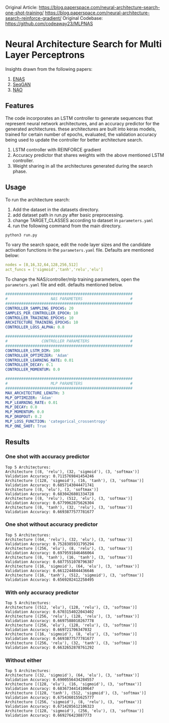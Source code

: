 Original Article: https://blog.paperspace.com/neural-architecture-search-one-shot-training/
                  https://blog.paperspace.com/neural-architecture-search-reinforce-gradient/
Original Codebase: https://github.com/codeaway23/MLPNAS

# Neural Architecture Search for Multi Layer Perceptrons 

Insights drawn from the following papers:

1. [ENAS](https://proceedings.mlr.press/v80/pham18a.html)
2. [SeqGAN](https://www.aaai.org/Conferences/AAAI/2017/PreliminaryPapers/12-Yu-L-14344.pdf) 
3. [NAO](https://proceedings.neurips.cc/paper/2018/file/933670f1ac8ba969f32989c312faba75-Paper.pdf)


## Features

The code incorporates an LSTM controller to generate sequences that represent neural network architectures, and an accuracy predictor for the generated architectures. these architectures are built into keras models, trained for certain number of epochs, evaluated, the validation accuracy being used to update the controller for better architecture search. 

1. LSTM controller with REINFORCE gradient
2. Accuracy predictor that shares weights with the above mentioned LSTM controller.
3. Weight sharing in all the architectures generated during the search phase.


## Usage

To run the architecture search:
1. Add the dataset in the datasets directory.
2. add dataset path in run.py after basic preprocessing.
3. change TARGET_CLASSES according to dataset in ```parameters.yaml``` 
3. run the following command from the main directory.

```bash
python3 run.py
```

To vary the search space, edit the node layer sizes and the candidate activation functions in the  ```parameters.yaml``` file. Defaults are mentioned below:

```yaml
nodes = [8,16,32,64,128,256,512]
act_funcs = ['sigmoid','tanh','relu','elu']
```

To change the NAS/controller/mlp training parameters, open the ```parameters.yaml``` file and edit. defaults mentioned below.

```yaml
########################################################
#                   NAS PARAMETERS                     #
########################################################
CONTROLLER_SAMPLING_EPOCHS: 20
SAMPLES_PER_CONTROLLER_EPOCH: 10
CONTROLLER_TRAINING_EPOCHS: 10
ARCHITECTURE_TRAINING_EPOCHS: 10
CONTROLLER_LOSS_ALPHA: 0.8

########################################################
#               CONTROLLER PARAMETERS                  #
########################################################
CONTROLLER_LSTM_DIM: 100
CONTROLLER_OPTIMIZER: 'Adam'
CONTROLLER_LEARNING_RATE: 0.01
CONTROLLER_DECAY: 0.1
CONTROLLER_MOMENTUM: 0.0

########################################################
#                   MLP PARAMETERS                     #
########################################################
MAX_ARCHITECTURE_LENGTH: 3
MLP_OPTIMIZER: 'Adam'
MLP_LEARNING_RATE: 0.01
MLP_DECAY: 0.0
MLP_MOMENTUM: 0.0
MLP_DROPOUT: 0.2
MLP_LOSS_FUNCTION: 'categorical_crossentropy'
MLP_ONE_SHOT: True
```

## Results

### One shot with accuracy predictor
```
Top 5 Architectures:
Architecture [(8, 'relu'), (32, 'sigmoid'), (3, 'softmax')]
Validation Accuracy: 0.7115769841454246
Architecture [(128, 'sigmoid'), (16, 'tanh'), (3, 'softmax')]
Validation Accuracy: 0.6857143044471741
Architecture [(8, 'elu'), (3, 'softmax')]
Validation Accuracy: 0.6830426801334728
Architecture [(8, 'relu'), (512, 'elu'), (3, 'softmax')]
Validation Accuracy: 0.6779962875626304
Architecture [(8, 'tanh'), (32, 'relu'), (3, 'softmax')]
Validation Accuracy: 0.6693877577781677
```
### One shot without accuracy predictor
```
Top 5 Architectures:
Architecture [(64, 'relu'), (32, 'elu'), (3, 'softmax')]
Validation Accuracy: 0.7528385931795294
Architecture [(256, 'elu'), (8, 'relu'), (3, 'softmax')]
Validation Accuracy: 0.6979591846466064
Architecture [(8, 'tanh'), (16, 'tanh'), (3, 'softmax')]
Validation Accuracy: 0.6877551078796387
Architecture [(16, 'sigmoid'), (64, 'elu'), (3, 'softmax')]
Validation Accuracy: 0.6612244844436646
Architecture [(16, 'tanh'), (512, 'sigmoid'), (3, 'softmax')]
Validation Accuracy: 0.6569202412258495
```

###  With only accuracy predictor
```
Top 5 Architectures:
Architecture [(512, 'elu'), (128, 'relu'), (3, 'softmax')]
Validation Accuracy: 0.6703154022043402
Architecture [(256, 'relu'), (128, 'relu'), (3, 'softmax')]
Validation Accuracy: 0.6697588010267778
Architecture [(256, 'elu'), (128, 'relu'), (3, 'softmax')]
Validation Accuracy: 0.669721706347032
Architecture [(16, 'sigmoid'), (8, 'elu'), (3, 'softmax')]
Validation Accuracy: 0.6693877577781677
Architecture [(256, 'relu'), (32, 'tanh'), (3, 'softmax')]
Validation Accuracy: 0.6632652878761292
```

### Without either
``` 
Top 5 Architectures:
Architecture [(32, 'sigmoid'), (64, 'elu'), (3, 'softmax')]
Validation Accuracy: 0.6900556434284557
Architecture [(128, 'elu'), (16, 'sigmoid'), (3, 'softmax')]
Validation Accuracy: 0.6836734414100647
Architecture [(128, 'tanh'), (512, 'sigmoid'), (3, 'softmax')]
Validation Accuracy: 0.6754360155625777
Architecture [(256, 'sigmoid'), (8, 'relu'), (3, 'softmax')]
Validation Accuracy: 0.6714285612106323
Architecture [(128, 'sigmoid'), (256, 'elu'), (3, 'softmax')]
Validation Accuracy: 0.669276423887773
```
